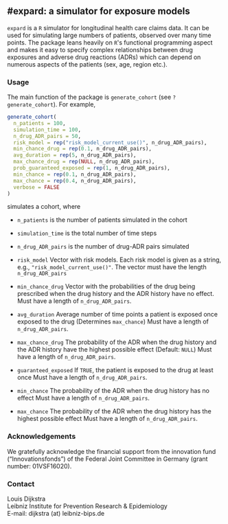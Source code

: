 #expard: a simulator for exposure models
----------------------------------------

`expard` is a `R` simulator for longitudinal health care claims data. It can be used for simulating large numbers of patients, 
observed over many time points. The package leans heavily on  `R`'s functional programming aspect and makes it easy to specify complex relationships between drug exposures and adverse drug reactions (ADRs) which can depend on numerous aspects of the patients (sex, age, region etc.). 

### Usage

The main function of the package is `generate_cohort` (see `?generate_cohort`). For example, 

```R 
generate_cohort(
  n_patients = 100,
  simulation_time = 100,
  n_drug_ADR_pairs = 50,
  risk_model = rep("risk_model_current_use()", n_drug_ADR_pairs),
  min_chance_drug = rep(0.1, n_drug_ADR_pairs),
  avg_duration = rep(5, n_drug_ADR_pairs),
  max_chance_drug = rep(NULL, n_drug_ADR_pairs),
  prob_guaranteed_exposed = rep(1, n_drug_ADR_pairs),
  min_chance = rep(0.1, n_drug_ADR_pairs),
  max_chance = rep(0.4, n_drug_ADR_pairs),
  verbose = FALSE
)
``` 
simulates a cohort, where 

* `n_patients` is the number of patients simulated in the cohort 

* `simulation_time` is the total number of time steps

* `n_drug_ADR_pairs` is the number of drug-ADR pairs simulated

* `risk_model` Vector with risk models. Each risk model is given as a string, e.g., `"risk_model_current_use()"`. The vector must have the length `n_drug_ADR_pairs` 

* `min_chance_drug` Vector with the probabilities of the drug being prescribed
            when the drug history and the ADR history have no effect. 
            Must have a length of `n_drug_ADR_pairs`. 

* `avg_duration` Average number of time points a patient is exposed
                     once exposed to the drug (Determines `max_chance`)
                     Must have a length of `n_drug_ADR_pairs`. 

* `max_chance_drug` The probability of the ADR when 
            the drug history and the ADR history have the highest 
            possible effect (Default: `NULL`)
            Must have a length of `n_drug_ADR_pairs`. 

* `guaranteed_exposed` If `TRUE`, the patient is exposed to the drug
            at least once
            Must have a length of `n_drug_ADR_pairs`. 

* `min_chance` The probability of the ADR when 
            the drug history has no effect
            Must have a length of `n_drug_ADR_pairs`. 

* `max_chance` The probability of the ADR when 
            the drug history has the highest possible effect
            Must have a length of `n_drug_ADR_pairs`.

### Acknowledgements

We gratefully acknowledge the financial support from the innovation fund (“Innovationsfonds”) of the Federal Joint Committee in Germany (grant number: 01VSF16020).

### Contact

Louis Dijkstra\
Leibniz Institute for Prevention Research & Epidemiology  
E-mail: dijkstra (at) leibniz-bips.de